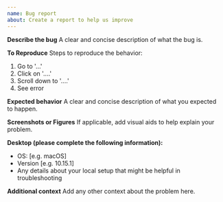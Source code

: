 ```yaml
---
name: Bug report
about: Create a report to help us improve
---
```


**Describe the bug**
A clear and concise description of what the bug is.

**To Reproduce**
Steps to reproduce the behavior:
1. Go to '...'
2. Click on '....'
3. Scroll down to '....'
4. See error

**Expected behavior**
A clear and concise description of what you expected to happen.

**Screenshots or Figures**
If applicable, add visual aids to help explain your problem.

**Desktop (please complete the following information):**
 - OS: [e.g. macOS]
 - Version [e.g. 10.15.1]
- Any details about your local setup that might be helpful in troubleshooting

**Additional context**
Add any other context about the problem here.
